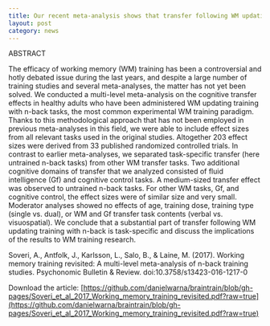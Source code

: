 ```yaml
---
title: Our recent meta-analysis shows that transfer following WM updating training with the n-back is more task-specific than has previously been suggested
layout: post
category: news
---
```


ABSTRACT

The efficacy of working memory (WM) training has been a controversial and hotly debated issue during the last years, and despite a large number of training studies and several meta-analyses, the matter has not yet been solved. We conducted a multi-level meta-analysis on the cognitive transfer effects in healthy adults who have been administered WM updating training with n-back tasks, the most common experimental WM training paradigm. Thanks to this methodological approach that has not been employed in previous meta-analyses in this field, we were able to include effect sizes from all relevant tasks used in the original studies. Altogether 203 effect sizes were derived from 33 published randomized controlled trials. In contrast to earlier meta-analyses, we separated task-specific transfer (here untrained n-back tasks) from other WM transfer tasks. Two additional cognitive domains of transfer that we analyzed consisted of fluid intelligence (Gf) and cognitive control tasks. A medium-sized transfer effect was observed to untrained n-back tasks. For other WM tasks, Gf, and cognitive control, the effect sizes were of similar size and very small. Moderator analyses showed no effects of age, training dose, training type (single vs. dual), or WM and Gf transfer task contents (verbal vs. visuospatial). We conclude that a substantial part of transfer following WM updating training with n-back is task-specific and discuss the implications of the results to WM training research.

Soveri, A., Antfolk, J., Karlsson, L., Salo, B., & Laine, M. (2017). Working memory training revisited: A multi-level meta-analysis of n-back training studies. Psychonomic Bulletin & Review. doi:10.3758/s13423-016-1217-0


Download the article:
[https://github.com/danielwarna/braintrain/blob/gh-pages/Soveri_et_al_2017_Working_memory_training_revisited.pdf?raw=true](https://github.com/danielwarna/braintrain/blob/gh-pages/Soveri_et_al_2017_Working_memory_training_revisited.pdf?raw=true)
